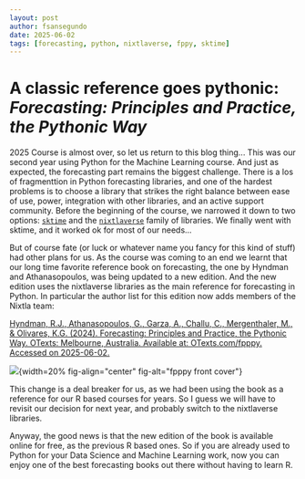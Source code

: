 ```yaml
---
layout: post
author: fsansegundo
date: 2025-06-02
tags: [forecasting, python, nixtlaverse, fppy, sktime]
---
```


# A classic reference goes pythonic: *Forecasting: Principles and Practice, the Pythonic Way*

2025 Course is almost over, so let us return to this blog thing... This was our second year using Python for the Machine Learning course. And just as expected, the forecasting part remains the biggest challenge. There is a los of fragmenttion in Python forecasting libraries, and one of the hardest problems is to choose a library that strikes the right balance between ease of use, power, integration with other libraries, and an active support community. Before the beginning of the course, we narrowed it down to two options: [`sktime`](https://www.sktime.net/en/stable/) and the [`nixtlaverse`](https://nixtlaverse.nixtla.io/) family of libraries. We finally went with sktime, and it worked ok for most of our needs...

But of course fate (or luck or whatever name you fancy for this kind of stuff) had other plans for us. As the course was coming to an end we learnt that our long time favorite reference book on forecasting, the one by Hyndman and Athanasopoulos, was being updated to a new edition. And the new edition uses the nixtlaverse libraries as the main reference for forecasting in Python. In particular the author list for this edition now adds members of the Nixtla team:

[Hyndman, R.J., Athanasopoulos, G., Garza, A., Challu, C., Mergenthaler, M., & Olivares, K.G. (2024). Forecasting: Principles and Practice, the Pythonic Way. OTexts: Melbourne, Australia. Available at: OTexts.com/fpppy. Accessed on 2025-06-02.](https://otexts.com/fpppy/)

![](https://otexts.com/fpppy/figs/fpppy_front_cover.jpg){width=20% fig-align="center" fig-alt="fpppy front cover"}

This change is a deal breaker for us, as we had been using the book as a reference for our R based courses for years. So I guess we will have to revisit our decision for next year, and probably switch to the nixtlaverse libraries.

Anyway, the good news is that the new edition of the book is available online for free, as the previous R based ones. So if you are already used to Python for your Data Science and Machine Learning work, now you can enjoy one of the best forecasting books out there without having to learn R.
